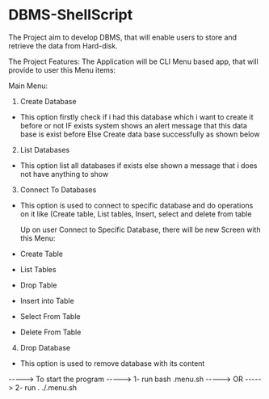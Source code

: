 # DBMS-ShellScript
The Project aim to develop DBMS, that will enable users to store and retrieve the data from Hard-disk.

The Project Features:
The Application will be CLI Menu based app, that will provide to user this Menu items:

Main Menu:

1) Create Database
- This option firstly check if i had this database which i want to create it before or not IF exists system shows an alert message that this data base is exist before Else Create data base successfully as shown below

2) List Databases
- This option list all databases if exists else shown a message that i does not have anything to show

3) Connect To Databases
- This option is used to connect to specific database and do operations on it like (Create table, List tables, Insert, select and delete from table

  Up on user Connect to Specific Database, there will be new Screen with this Menu:
- Create Table 
- List Tables
- Drop Table
- Insert into Table
- Select From Table
- Delete From Table

4) Drop Database
- This option is used to remove database with its content 


-----> To start the program 
-----> 1- run bash .menu.sh
-----> OR
-----> 2- run . ./.menu.sh 

